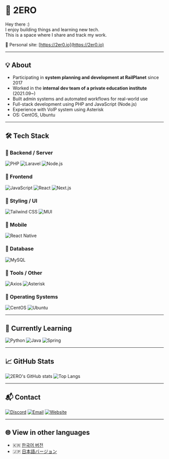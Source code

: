 # 👋 2ERO

Hey there :)  
I enjoy building things and learning new tech.  
This is a space where I share and track my work.

🔗 Personal site: [https://2er0.io](https://2er0.io)

---

## 💡 About

- Participating in **system planning and development at RailPlanet** since 2017  
- Worked in the **internal dev team of a private education institute** (2021.09~)  
- Built admin systems and automated workflows for real-world use  
- Full-stack development using PHP and JavaScript (Node.js)  
- Experience with VoIP system using Asterisk  
- OS: CentOS, Ubuntu

---

## 🛠️ Tech Stack

### 🔹 Backend / Server
![PHP](https://img.shields.io/badge/PHP-777BB4?style=flat&logo=php)
![Laravel](https://img.shields.io/badge/Laravel-FF2D20?style=flat&logo=laravel)
![Node.js](https://img.shields.io/badge/Node.js-339933?style=flat&logo=nodedotjs)

### 🔹 Frontend
![JavaScript](https://img.shields.io/badge/JavaScript-F7DF1E?style=flat&logo=javascript)
![React](https://img.shields.io/badge/React-61DAFB?style=flat&logo=react)
![Next.js](https://img.shields.io/badge/Next.js-000000?style=flat&logo=next.js)

### 🔹 Styling / UI
![Tailwind CSS](https://img.shields.io/badge/Tailwind_CSS-06B6D4?style=flat&logo=tailwind-css)
![MUI](https://img.shields.io/badge/MUI-007FFF?style=flat&logo=mui)

### 🔹 Mobile
![React Native](https://img.shields.io/badge/React_Native-61DAFB?style=flat&logo=react)

### 🔹 Database
![MySQL](https://img.shields.io/badge/MySQL-4479A1?style=flat&logo=mysql)

### 🔹 Tools / Other
![Axios](https://img.shields.io/badge/Axios-5A29E4?style=flat)
![Asterisk](https://img.shields.io/badge/Asterisk-FF6600?style=flat&logo=asterisk)

### 🔹 Operating Systems
![CentOS](https://img.shields.io/badge/CentOS-262577?style=flat&logo=centos)
![Ubuntu](https://img.shields.io/badge/Ubuntu-E95420?style=flat&logo=ubuntu)

---

## 🧪 Currently Learning

![Python](https://img.shields.io/badge/Python-3776AB?style=flat&logo=python)
![Java](https://img.shields.io/badge/Java-ED8B00?style=flat&logo=java)
![Spring](https://img.shields.io/badge/Spring-6DB33F?style=flat&logo=spring)

---

## 📈 GitHub Stats

![2ERO's GitHub stats](https://github-readme-stats.vercel.app/api?username=z3ro2201&show_icons=true&theme=default)
![Top Langs](https://github-readme-stats.vercel.app/api/top-langs/?username=z3ro2201&layout=compact)

---

## 📬 Contact

[![Discord](https://img.shields.io/badge/Discord-umma__h-5865F2?style=flat&logo=discord&logoColor=white)](https://discord.com)
[![Email](https://img.shields.io/badge/Email-hello@2er0.io-EA4335?style=flat&logo=gmail&logoColor=white)](mailto:hello@2er0.io)
[![Website](https://img.shields.io/badge/Website-2er0.io-000000?style=flat&logo=google-chrome&logoColor=white)](https://2er0.io)

---

## 🌐 View in other languages

- 🇰🇷 [한국어 버전](./README.md)
- 🇯🇵 [日本語バージョン](./README.ja.md)
